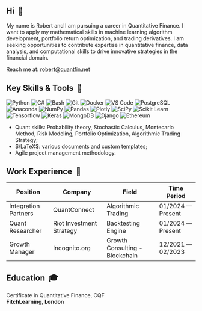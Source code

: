<!-- [![](images/github-card@2x.png)](https://adamgulyas.com) -->
## Hi &nbsp;👋

My name is Robert and I am pursuing a career in Quantitative Finance. I want to apply my mathematical skills in machine learning algorithm development, portfolio return optimization, and trading derivatives. I am seeking opportunities to contribute expertise in quantitative finance, data analysis, and computational skills to drive innovative strategies in the financial domain.

Reach me at: robert@quantfin.net

## Key Skills & Tools &nbsp;🧰

![Python](https://img.shields.io/badge/-Python-0D1117?style=flat-square&logo=python)
![C#](https://img.shields.io/badge/C%23-%23239120.svg?logo=csharp&logoColor=white)
![Bash](https://img.shields.io/badge/-Bash-0D1117?style=flat-square&logo=gnu-bash)
![Git](https://img.shields.io/badge/-Git-0D1117?style=flat-square&logo=git)
![Docker](https://img.shields.io/badge/-Docker-0D1117?style=flat-square&logo=docker)
![VS Code](https://img.shields.io/badge/-VSCode-0D1117?style=flat-square&logo=visualstudiocode)
![PostgreSQL](https://img.shields.io/badge/-PostgreSQL-0D1117?style=flat-square&logo=postgresql)
![Anaconda](https://img.shields.io/badge/-Anaconda-0D1117?style=flat-square&logo=anaconda)
![NumPy](https://img.shields.io/badge/-NumPy-0D1117?style=flat-square&logo=numpy)
![Pandas](https://img.shields.io/badge/-Pandas-0D1117?style=flat-square&logo=pandas)
![Plotly](https://img.shields.io/badge/-Plotly-0D1117?style=flat-square&logo=plotly)
![SciPy](https://img.shields.io/badge/-SciPy-0D1117?style=flat-square&logo=scipy)
![Scikit Learn](https://img.shields.io/badge/-Scikit_Learn-0D1117?style=flat-square&logo=scikitlearn)
![Tensorflow](https://img.shields.io/badge/-Tensorflow-0D1117?style=flat-square&logo=tensorflow)
![Keras](https://img.shields.io/badge/-Keras-0D1117?style=flat-square&logo=keras)
![MongoDB](https://img.shields.io/badge/-MongoDB-0D1117?style=flat-square&logo=mongodb)
![Django](https://img.shields.io/badge/-Django-0D1117?style=flat-square&logo=django)
![Ethereum](https://img.shields.io/badge/-Ethereum-0D1117?style=flat-square&logo=ethereum)

* Quant skills: Probability theory, Stochastic Calculus, Montecarlo Method, Risk Modeling, Portfolio Optimization, Algorithmic Trading Strategy;
* $\LaTeX$: various documents and custom templates;
* Agile project management methodology.

## Work Experience &nbsp;👔

| Position                    | Company                   | Field                           | Time Period          |
| --------------------------- | ------------------------- | ------------------------------- | -------------------- |
| Integration Partners        | QuantConnect              | Algorithmic Trading             | 01/2024 — Present    |
| Quant Researcher            | Riot Investment Strategy  | Backtesting Engine              | 01/2024 — Present    |
| Growth Manager              | Incognito.org             | Growth Consulting - Blockchain  | 12/2021 — 02/2023    |


## Education &nbsp;🎓

Certificate in Quantitative Finance, CQF\
**FitchLearning, London**

